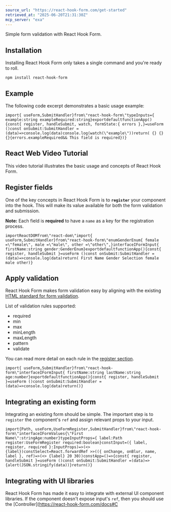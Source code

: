 ```yaml
---
source_url: "https://react-hook-form.com/get-started"
retrieved_at: "2025-06-20T21:31:30Z"
mcp_server: "exa"
---
```

Simple form validation with React Hook Form.

## Installation

Installing React Hook Form only takes a single command and you're ready to roll.

```
npm install react-hook-form
```

## Example

The following code excerpt demonstrates a basic usage example:

```
import{ useForm,SubmitHandler}from\"react-hook-form\"typeInputs={ example:string exampleRequired:string}exportdefaultfunctionApp(){const{ register, handleSubmit, watch, formState:{ errors },}=useForm ()const onSubmit:SubmitHandler =(data)=>console.log(data)console.log(watch(\"example\"))return( {} {} {}{errors.exampleRequired&& This field is required})}
```

## React Web Video Tutorial

This video tutorial illustrates the basic usage and concepts of React Hook Form.

## Register fields

One of the key concepts in React Hook Form is to **`register`** your component into the hook. This will make its value available for both the form validation and submission.

**Note:** Each field is **required** to have a `name` as a key for the registration process.

```
importReactDOMfrom\"react-dom\"import{ useForm,SubmitHandler}from\"react-hook-form\"enumGenderEnum{ female =\"female\", male =\"male\", other =\"other\",}interfaceIFormInput{ firstName:string gender:GenderEnum}exportdefaultfunctionApp(){const{ register, handleSubmit }=useForm ()const onSubmit:SubmitHandler =(data)=>console.log(data)return( First Name Gender Selection female male other)}
```

## Apply validation

React Hook Form makes form validation easy by aligning with the existing [HTML standard for form validation](https://developer.mozilla.org/en-US/docs/Learn/HTML/Forms/Form_validation).

List of validation rules supported:

- required
- min
- max
- minLength
- maxLength
- pattern
- validate

You can read more detail on each rule in the [register section](https://react-hook-form.com/docs#register).

```
import{ useForm,SubmitHandler}from\"react-hook-form\"interfaceIFormInput{ firstName:string lastName:string age:number}exportdefaultfunctionApp(){const{ register, handleSubmit }=useForm ()const onSubmit:SubmitHandler =(data)=>console.log(data)return()}
```

## Integrating an existing form

Integrating an existing form should be simple. The important step is to `register` the component's `ref` and assign relevant props to your input.

```
import{Path, useForm,UseFormRegister,SubmitHandler}from\"react-hook-form\"interfaceIFormValues{\"First Name\":stringAge:number}typeInputProps={ label:Path register:UseFormRegister required:boolean}constInput=({ label, register, required }:InputProps)=>(<> {label})constSelect=React.forwardRef >>(({ onChange, onBlur, name, label }, ref)=>(<> {label} 20 30))constApp=()=>{const{ register, handleSubmit }=useForm ()const onSubmit:SubmitHandler =(data)=>{alert(JSON.stringify(data))}return()}
```

## Integrating with UI libraries

React Hook Form has made it easy to integrate with external UI component libraries. If the component doesn't expose input's `ref`, then you should use the [Controller](https://react-hook-form.com/docs#C